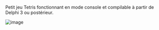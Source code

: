 Petit jeu Tetris fonctionnant en mode console et compilable à partir de Delphi 3 ou postérieur.

![image](https://user-images.githubusercontent.com/11842176/146284352-508605d0-f8da-4a67-8c71-18ef1057d3d7.png)
